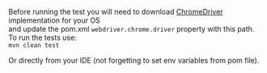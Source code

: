 Before running the test you will need to download [ChromeDriver](https://code.google.com/p/chromedriver/) implementation for your OS  
and update the pom.xml `webdriver.chrome.driver` property with this path.    
To run the tests use:    
        `mvn clean test`    

Or directly from your IDE (not forgetting to set env variables from pom file).